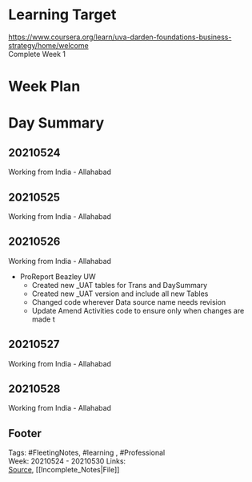 # Learning Target  

https://www.coursera.org/learn/uva-darden-foundations-business-strategy/home/welcome  
Complete Week 1   
    

# Week Plan  

  

# Day Summary  

## 20210524
Working from India - Allahabad

## 20210525
Working from India - Allahabad

## 20210526
Working from India - Allahabad
- ProReport Beazley UW
	-	Created new _UAT tables for Trans and DaySummary
	-	Created new _UAT version and include all new Tables
	-	Changed code wherever Data source name needs revision
	-	Update Amend Activities code to ensure only when changes are made t


## 20210527
Working from India - Allahabad


## 20210528
Working from India - Allahabad


## Footer  
  

Tags: #FleetingNotes, #learning , #Professional  
Week: 20210524 - 20210530
Links:   
[Source](template.md), [[Incomplete_Notes|File]]  
  

<!--  
Comment -     
-->  
<!--stackedit_data:
eyJoaXN0b3J5IjpbLTYzNTc0ODc2MiwtOTAxMzEzNjJdfQ==
-->